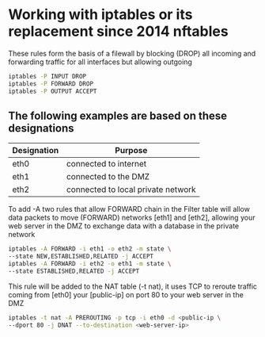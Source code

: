 # Working with iptables or its replacement since 2014 nftables

These rules form the basis of a filewall by blocking (DROP) all incoming and forwarding traffic for all interfaces but allowing outgoing

```sh
iptables -P INPUT DROP
iptables -P FORWARD DROP
iptables -P OUTPUT ACCEPT
```

## The following examples are based on these designations

| Designation | Purpose                            |
|-------------|------------------------------------|
| eth0        | connected to internet              |
| eth1        | connected to the DMZ               |
| eth2        | connected to local private network |

To add -A two rules that allow FORWARD chain in the Filter table will allow data packets to move (FORWARD) networks [eth1] and [eth2], allowing your web server in the DMZ to exchange data with a database in the private network

```sh
iptables -A FORWARD -i eth1 -o eth2 -m state \
--state NEW,ESTABLISHED,RELATED -j ACCEPT
iptables -A FORWARD -i eth2 -o eth1 -m state \ 
--state ESTABLISHED,RELATED -j ACCEPT
```

This rule will be added to the NAT table (-t nat), it uses TCP to reroute traffic coming from [eth0] your [public-ip] on port 80 to your web server in the DMZ

```sh
iptables -t nat -A PREROUTING -p tcp -i eth0 -d <public-ip \
--dport 80 -j DNAT --to-destination <web-server-ip>
```
